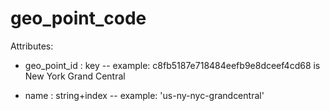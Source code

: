 # geo_point_code

Attributes:

* geo_point_id : key -- example: c8fb5187e718484eefb9e8dceef4cd68 is New York Grand Central

* name : string+index -- example: 'us-ny-nyc-grandcentral'
